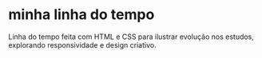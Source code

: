 # minha linha do tempo
Linha do tempo feita com HTML e CSS para ilustrar evolução nos estudos, explorando responsividade e design criativo.
